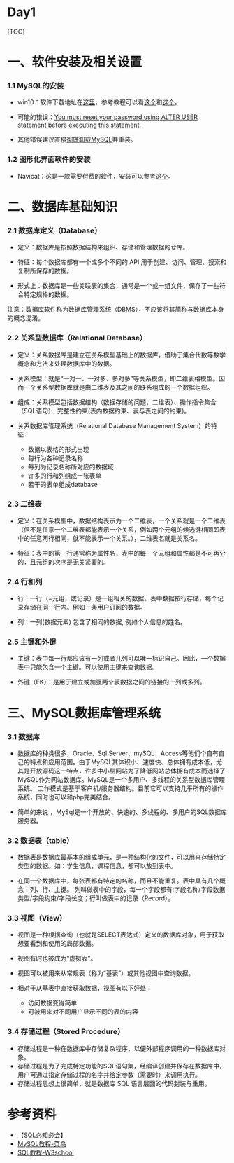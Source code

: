# Day1

[TOC]

# 一、软件安装及相关设置

### 1.1 MySQL的安装

- win10：软件下载地址在[这里](https://dev.mysql.com/downloads/mysql/)，参考教程可以看[这个](http://www.runoob.com/mysql/mysql-install.html)和[这个](https://blog.csdn.net/m0_37788308/article/details/79965378)。

- 可能的错误：[You must reset your password using ALTER USER statement before executing this statement.](https://blog.csdn.net/hj7jay/article/details/65626766)

- 其他错误建议直接[彻底卸载MySQL](https://blog.csdn.net/weixin_42369926/article/details/81042133)并重装。

### 1.2 图形化界面软件的安装

- Navicat：这是一款需要付费的软件，安装可以参考[这个](https://blog.csdn.net/WYpersist/article/details/79834490)。

# 二、数据库基础知识

### 2.1 数据库定义（Database）

- 定义：数据库是按照数据结构来组织、存储和管理数据的仓库。

- 特征：每个数据库都有一个或多个不同的 API 用于创建、访问、管理、搜索和复制所保存的数据。

- 形式上：数据库是一些关联表的集合，通常是一个或一组文件，保存了一些符合特定规格的数据。

注意：数据库软件称为数据库管理系统（DBMS），不应该将其简称与数据库本身的概念混淆。

### 2.2 关系型数据库（Relational Database）

- 定义：关系数据库是建立在关系模型基础上的数据库，借助于集合代数等数学概念和方法来处理数据库中的数据。

- 关系模型：就是“一对一、一对多、多对多”等关系模型，即二维表格模型。因而一个关系型数据库就是由二维表及其之间的联系组成的一个数据组织。

- 组成：关系模型包括数据结构（数据存储的问题，二维表）、操作指令集合（SQL语句）、完整性约束(表内数据约束、表与表之间的约束)。

- 关系数据库管理系统（Relational Database Management System）的特征：

    - 数据以表格的形式出现
    - 每行为各种记录名称
    - 每列为记录名称所对应的数据域
    - 许多的行和列组成一张表单
    - 若干的表单组成database

### 2.3 二维表

- 定义：在关系模型中，数据结构表示为一个二维表，一个关系就是一个二维表（但不是任意一个二维表都能表示一个关系，例如两个元组的候选键相同即表中的任意两行相同，就不能表示一个关系。），二维表名就是关系名。

- 特征：表中的第一行通常称为属性名，表中的每一个元组和属性都是不可再分的，且元组的次序是无关紧要的。


### 2.4 行和列

- 行：一行（=元组，或记录）是一组相关的数据。表中数据按行存储，每个记录存储在同一行内。例如一条用户订阅的数据。

- 列：一列(数据元素) 包含了相同的数据, 例如个人信息的姓名。

### 2.5 主键和外键

- 主键：表中每一行都应该有一列或者几列可以唯一标识自己。因此，一个数据表中只能包含一个主键。可以使用主键来查询数据。

- 外键（FK）：是用于建立或加强两个表数据之间的链接的一列或多列。


# 三、MySQL数据库管理系统

### 3.1 数据库

- 数据库的种类很多，Oracle、Sql Server、mySQL、Access等他们个自有自己的特点和应用范围。由于MySQL其体积小、速度快、总体拥有成本低，尤其是开放源码这一特点，许多中小型网站为了降低网站总体拥有成本而选择了MySQL作为网站数据库。MySQL是一个多用户、多线程的关系型数据库管理系统。 工作模式是基于客户机/服务器结构。目前它可以支持几乎所有的操作系统，同时也可以和php完美结合。

- 简单的来说 ，MySql是一个开放的、快速的、多线程的、多用户的SQL数据库服务器。

### 3.2 数据表（table）

- 数据表是数据库最基本的组成单元，是一种结构化的文件，可以用来存储特定类型的数据。如：学生信息，课程信息，都可以放到表中。

- 在同一个数据库中，每张表都有特定的名称，而且不能重复。表中具有几个概念：列、行、主键。 列叫做表中的字段，每一个字段都有:字段名称/字段数据类型/字段约束/字段长度；行叫做表中的记录（Record）。

### 3.3 视图（View）

- 视图是一种根据查询（也就是SELECT表达式）定义的数据库对象，用于获取想要看到和使用的局部数据。

- 视图有时也被成为“虚拟表”。

- 视图可以被用来从常规表（称为“基表”）或其他视图中查询数据。

- 相对于从基表中直接获取数据，视图有以下好处：
    - 访问数据变得简单
    - 可被用来对不同用户显示不同的表的内容

### 3.4 存储过程（Stored Procedure）

- 存储过程是一种在数据库中存储复杂程序，以便外部程序调用的一种数据库对象。
- 存储过程是为了完成特定功能的SQL语句集，经编译创建并保存在数据库中，用户可通过指定存储过程的名字并给定参数（需要时）来调用执行。
- 存储过程思想上很简单，就是数据库 SQL 语言层面的代码封装与重用。

# 参考资料

- [【SQL必知必会】](https://u18036366.pipipan.com/fs/18036366-300877816)
- [MySQL教程-菜鸟](http://www.runoob.com/mysql/mysql-tutorial.html)
- [SQL教程-W3school](http://www.w3school.com.cn/sql/index.asp)
